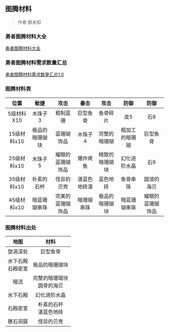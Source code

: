 ## 图腾材料

> 作者 群未知

### 勇者图腾材料大全
<a href="_media/勇者图腾材料大全.jpg" target="_blank">
勇者图腾材料大全
</a>  

### 勇者图腾材料需求数量汇总
<a href="_media/尼斯材料.jpg" target="_blank">
勇者图腾材料需求数量汇总1.0
</a>  

### 图腾材料表

|    位置     |      敏捷      |       攻击       |     暴击     |      攻击      |      防御      |       防御       |
| :---------: | :------------: | :--------------: | :----------: | :------------: | :------------: | :--------------: |
| 5级材料X10  |    木珠子3     |     粗制蓝珊     |   巨型鱼骨   |    鱼骨碎片    |      皮5       |       石8        |
| 15级材料x10 | 极品的暗珊瑚块 |    蓝珊瑚饰品    |   木珠子4    |  完整的暗珊瑚  | 粗加工的暗珊瑚 |     巨型鱼骨     |
| 25级材料x10 |    木珠子5     | 耀眼的蓝珊瑚饰品 |   爆炸烤鱼   | 精致的暗珊瑚块 |  幻化进阶水晶  |       石9        |
| 35级材料x10 |   朴素的石杯   |    怪异的贝壳    | 湛蓝色地砖湛 |    蓝色地砖    |    鱼骨串珠    |    圆滑的海贝    |
| 45级材料x10 |  暗蓝珊瑚串珠  | 完美的蓝珊瑚饰品 |  暗珊瑚串珠  | 极品的暗珊瑚块 |  暗蓝珊瑚串珠  | 耀眼的蓝珊瑚饰品 |

### 图腾材料出处
|         地图         |             材料             |
| :------------------: | :--------------------------: |
|       旋涡深处       |           巨型鱼骨           |
| 水下石殿<br>石殿密室 |        极品的暗珊瑚块        |
|         暗流         | 完整的暗珊瑚块<br>圆骨的海贝 |
|       水下石殿       |         幻化进阶水晶         |
|       石殿密室       |   朴素的石杯<br>湛蓝色地砖   |
|       礁石洞窟       |          怪异的贝壳          |